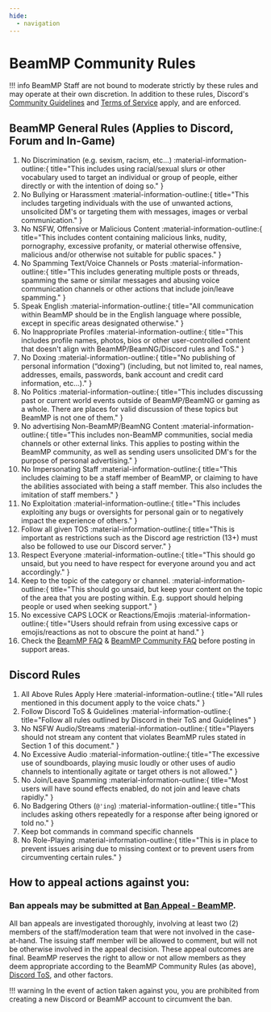 ```yaml
---
hide:
  - navigation
---
```

# BeamMP Community Rules

!!! info
    BeamMP Staff are not bound to moderate strictly by these rules and may operate at their own discretion. In addition to these rules, Discord's [Community Guidelines](https://discord.com/guidelines/) and [Terms of Service](https://discord.com/terms/) apply, and are enforced.

## BeamMP General Rules (Applies to Discord, Forum and In-Game)

1. No Discrimination (e.g. sexism, racism, etc…) :material-information-outline:{ title="This includes using racial/sexual slurs or other vocabulary used to target an individual or group of people, either directly or with the intention of doing so." }
2. No Bullying or Harassment :material-information-outline:{ title="This includes targeting individuals with the use of unwanted actions, unsolicited DM's or targeting them with messages, images or verbal communication." }
3. No NSFW, Offensive or Malicious Content :material-information-outline:{ title="This includes content containing malicious links, nudity, pornography, excessive profanity, or material otherwise offensive, malicious and/or otherwise not suitable for public spaces." }
4. No Spamming Text/Voice Channels or Posts :material-information-outline:{ title="This includes generating multiple posts or threads, spamming the same or similar messages and abusing voice communication channels or other actions that include join/leave spamming." }
5. Speak English :material-information-outline:{ title="All communication within BeamMP should be in the English language where possible, except in specific areas designated otherwise." }
6. No Inappropriate Profiles :material-information-outline:{ title="This includes profile names, photos, bios or other user-controlled content that doesn't align with BeamMP/BeamNG/Discord rules and ToS." }
7. No Doxing :material-information-outline:{ title="No publishing of personal information (“doxing”) (including, but not limited to, real names, addresses, emails, passwords, bank account and credit card information, etc...)." }
8. No Politics :material-information-outline:{ title="This includes discussing past or current world events outside of BeamMP/BeamNG or gaming as a whole. There are places for valid discussion of these topics but BeamMP is not one of them." }
9. No advertising Non-BeamMP/BeamNG Content :material-information-outline:{ title="This includes non-BeamMP communities, social media channels or other external links.  This applies to posting within the BeamMP community, as well as sending users unsolicited DM's for the purpose of personal advertising." }
10. No Impersonating Staff :material-information-outline:{ title="This includes claiming to be a staff member of BeamMP, or claiming to have the abilities associated with being a staff member. This also includes the imitation of staff members." }
11. No Exploitation :material-information-outline:{ title="This includes exploiting any bugs or oversights for personal gain or to negatively impact the experience of others." }
12. Follow all given TOS :material-information-outline:{ title="This is important as restrictions such as the Discord age restriction (13+) must also be followed to use our Discord server." }
13. Respect Everyone :material-information-outline:{ title="This should go unsaid, but you need to have respect for everyone around you and act accordingly." }
14. Keep to the topic of the category or channel. :material-information-outline:{ title="This should go unsaid, but keep your content on the topic of the area that you are posting within. E.g. support should helping people or used when seeking support." }
15. No excessive CAPS LOCK or Reactions/Emojis :material-information-outline:{ title="Users should refrain from using excessive caps or emojis/reactions as not to obscure the point at hand." }
16. Check the [BeamMP FAQ](/support/player-faq/) & [BeamMP Community FAQ](https://forum.beammp.com/c/faq/35) before posting in support areas.

## Discord Rules

1. All Above Rules Apply Here :material-information-outline:{ title="All rules mentioned in this document apply to the voice chats." }
2. Follow Discord ToS & Guidelines :material-information-outline:{ title="Follow all rules outlined by Discord in their ToS and Guidelines" }
3. No NSFW Audio/Streams :material-information-outline:{ title="Players should not stream any content that violates BeamMP rules stated in Section 1 of this document." }
4. No Excessive Audio :material-information-outline:{ title="The excessive use of soundboards, playing music loudly or other uses of audio channels to intentionally agitate or target others is not allowed." }
5. No Join/Leave Spamming :material-information-outline:{ title="Most users will have sound effects enabled, do not join and leave chats rapidly." }
6. No Badgering Others (`@'ing`) :material-information-outline:{ title="This includes asking others repeatedly for a response after being ignored or told no." }
7. Keep bot commands in command specific channels
8. No Role-Playing :material-information-outline:{ title="This is in place to prevent issues arising due to missing context or to prevent users from circumventing certain rules." }

## How to appeal actions against you:

### Ban appeals may be submitted at <a href="https://docs.google.com/forms/d/1MaTPKM-MHQU5lUtxeOKz3C7OoI6Xbu5RX5AJdX-UOz4" class="inline-onebox">Ban Appeal - BeamMP</a>.

All ban appeals are investigated thoroughly, involving at least two (2) members of the staff/moderation team that were not involved in the case-at-hand.  The issuing staff member will be allowed to comment, but will not be otherwise involved in the appeal decision.  These appeal outcomes are final. BeamMP reserves the right to allow or not allow members as they deem appropriate according to the BeamMP Community Rules (as above), [Discord ToS](https://discord.com/terms), and other factors. 

!!! warning
    In the event of action taken against you, you are prohibited from creating a new Discord or BeamMP account to circumvent the ban.